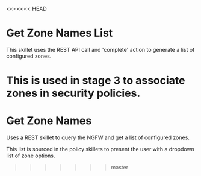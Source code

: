 <<<<<<< HEAD
# Get Zone Names List

This skillet uses the REST API call and 'complete' action to generate a list
of configured zones.

This is used in stage 3 to associate zones in security policies.
=======
# Get Zone Names

Uses a REST skillet to query the NGFW and get a list of configured zones.

This list is sourced in the policy skillets to present the user with a dropdown
list of zone options.
>>>>>>> master

